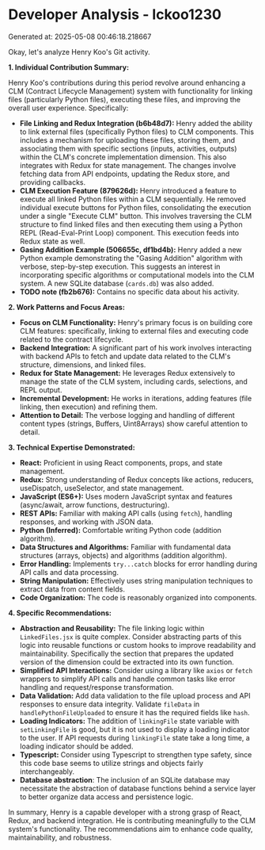 # Developer Analysis - lckoo1230
Generated at: 2025-05-08 00:46:18.218667

Okay, let's analyze Henry Koo's Git activity.

**1. Individual Contribution Summary:**

Henry Koo's contributions during this period revolve around enhancing a CLM (Contract Lifecycle Management) system with functionality for linking files (particularly Python files), executing these files, and improving the overall user experience.  Specifically:

*   **File Linking and Redux Integration (b6b48d7):**  Henry added the ability to link external files (specifically Python files) to CLM components.  This includes a mechanism for uploading these files, storing them, and associating them with specific sections (inputs, activities, outputs) within the CLM's concrete implementation dimension. This also integrates with Redux for state management. The changes involve fetching data from API endpoints, updating the Redux store, and providing callbacks.
*   **CLM Execution Feature (879626d):** Henry introduced a feature to execute all linked Python files within a CLM sequentially. He removed individual execute buttons for Python files, consolidating the execution under a single "Execute CLM" button.  This involves traversing the CLM structure to find linked files and then executing them using a Python REPL (Read-Eval-Print Loop) component. This execution feeds into Redux state as well.
*   **Gasing Addition Example (506655c, df1bd4b):** Henry added a new Python example demonstrating the "Gasing Addition" algorithm with verbose, step-by-step execution. This suggests an interest in incorporating specific algorithms or computational models into the CLM system.  A new SQLite database (`cards.db`) was also added.
*   **TODO note (fb2b676):** Contains no specific data about his activity.

**2. Work Patterns and Focus Areas:**

*   **Focus on CLM Functionality:** Henry's primary focus is on building core CLM features: specifically, linking to external files and executing code related to the contract lifecycle.
*   **Backend Integration:** A significant part of his work involves interacting with backend APIs to fetch and update data related to the CLM's structure, dimensions, and linked files.
*   **Redux for State Management:** He leverages Redux extensively to manage the state of the CLM system, including cards, selections, and REPL output.
*   **Incremental Development:** He works in iterations, adding features (file linking, then execution) and refining them.
*   **Attention to Detail:** The verbose logging and handling of different content types (strings, Buffers, Uint8Arrays) show careful attention to detail.

**3. Technical Expertise Demonstrated:**

*   **React:** Proficient in using React components, props, and state management.
*   **Redux:** Strong understanding of Redux concepts like actions, reducers, useDispatch, useSelector, and state management.
*   **JavaScript (ES6+):** Uses modern JavaScript syntax and features (async/await, arrow functions, destructuring).
*   **REST APIs:** Familiar with making API calls (using `fetch`), handling responses, and working with JSON data.
*   **Python (Inferred):** Comfortable writing Python code (addition algorithm).
*   **Data Structures and Algorithms:** Familiar with fundamental data structures (arrays, objects) and algorithms (addition algorithm).
*   **Error Handling:** Implements `try...catch` blocks for error handling during API calls and data processing.
*   **String Manipulation:** Effectively uses string manipulation techniques to extract data from content fields.
*   **Code Organization:** The code is reasonably organized into components.

**4. Specific Recommendations:**

*   **Abstraction and Reusability:**  The file linking logic within `LinkedFiles.jsx` is quite complex. Consider abstracting parts of this logic into reusable functions or custom hooks to improve readability and maintainability. Specifically the section that prepares the updated version of the dimension could be extracted into its own function.
*   **Simplified API Interactions:**  Consider using a library like `axios` or `fetch` wrappers to simplify API calls and handle common tasks like error handling and request/response transformation.
*   **Data Validation:** Add data validation to the file upload process and API responses to ensure data integrity. Validate `fileData` in `handlePythonFileUploaded` to ensure it has the required fields like `hash`.
*   **Loading Indicators:** The addition of `linkingFile` state variable with `setLinkingFile` is good, but it is not used to display a loading indicator to the user. If API requests during `linkingFile` state take a long time, a loading indicator should be added.
*   **Typescript:** Consider using Typescript to strengthen type safety, since this code base seems to utilize strings and objects fairly interchangeably.
*   **Database abstraction**: The inclusion of an SQLite database may necessitate the abstraction of database functions behind a service layer to better organize data access and persistence logic.

In summary, Henry is a capable developer with a strong grasp of React, Redux, and backend integration. He is contributing meaningfully to the CLM system's functionality. The recommendations aim to enhance code quality, maintainability, and robustness.
